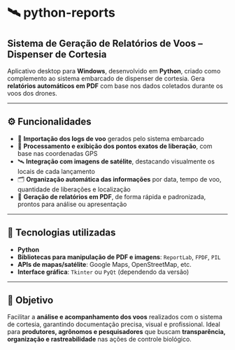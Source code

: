 # 🛰️ python-reports

## **Sistema de Geração de Relatórios de Voos – Dispenser de Cortesia**

Aplicativo desktop para **Windows**, desenvolvido em **Python**, criado como complemento ao sistema embarcado de dispenser de cortesia. Gera **relatórios automáticos em PDF** com base nos dados coletados durante os voos dos drones.

---

## ⚙️ Funcionalidades

- 📂 **Importação dos logs de voo** gerados pelo sistema embarcado  
- 📍 **Processamento e exibição dos pontos exatos de liberação**, com base nas coordenadas GPS  
- 🛰️ **Integração com imagens de satélite**, destacando visualmente os locais de cada lançamento  
- 🗂️ **Organização automática das informações** por data, tempo de voo, quantidade de liberações e localização  
- 📄 **Geração de relatórios em PDF**, de forma rápida e padronizada, prontos para análise ou apresentação

---

## 🧰 Tecnologias utilizadas

- **Python**
- **Bibliotecas para manipulação de PDF e imagens**: `ReportLab`, `FPDF`, `PIL`
- **APIs de mapas/satélite**: Google Maps, OpenStreetMap, etc.  
- **Interface gráfica**: `Tkinter` ou `PyQt` (dependendo da versão)

---

## 🎯 Objetivo

Facilitar a **análise e acompanhamento dos voos** realizados com o sistema de cortesia, garantindo documentação precisa, visual e profissional. Ideal para **produtores, agrônomos e pesquisadores** que buscam **transparência, organização e rastreabilidade** nas ações de controle biológico.
